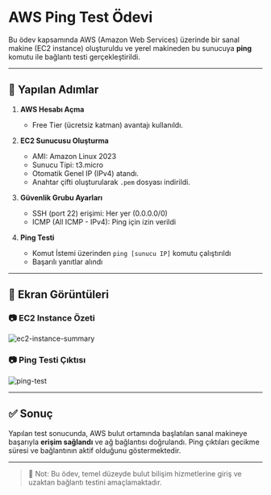# AWS Ping Test Ödevi

Bu ödev kapsamında AWS (Amazon Web Services) üzerinde bir sanal makine (EC2 instance) oluşturuldu ve yerel makineden bu sunucuya **ping** komutu ile bağlantı testi gerçekleştirildi.

---

## 🔧 Yapılan Adımlar

1. **AWS Hesabı Açma**

   * Free Tier (ücretsiz katman) avantajı kullanıldı.

2. **EC2 Sunucusu Oluşturma**

   * AMI: Amazon Linux 2023
   * Sunucu Tipi: t3.micro
   * Otomatik Genel IP (IPv4) atandı.
   * Anahtar çifti oluşturularak `.pem` dosyası indirildi.

3. **Güvenlik Grubu Ayarları**

   * SSH (port 22) erişimi: Her yer (0.0.0.0/0)
   * ICMP (All ICMP - IPv4): Ping için izin verildi

4. **Ping Testi**

   * Komut İstemi üzerinden `ping [sunucu IP]` komutu çalıştırıldı
   * Başarılı yanıtlar alındı

---

## 📸 Ekran Görüntüleri

### 📷 EC2 Instance Özeti

![ec2-instance-summary](https://github.com/user-attachments/assets/3e61ed31-13bb-497d-8481-3054a0d0fd0d)


### 📷 Ping Testi Çıktısı

![ping-test](https://github.com/user-attachments/assets/5c389066-44cf-4411-b2f4-b6bf612a97df)


---

## ✅ Sonuç

Yapılan test sonucunda, AWS bulut ortamında başlatılan sanal makineye başarıyla **erişim sağlandı** ve ağ bağlantısı doğrulandı.
Ping çıktıları gecikme süresi ve bağlantının aktif olduğunu göstermektedir.

---

> 🧠 Not: Bu ödev, temel düzeyde bulut bilişim hizmetlerine giriş ve uzaktan bağlantı testini amaçlamaktadır.
